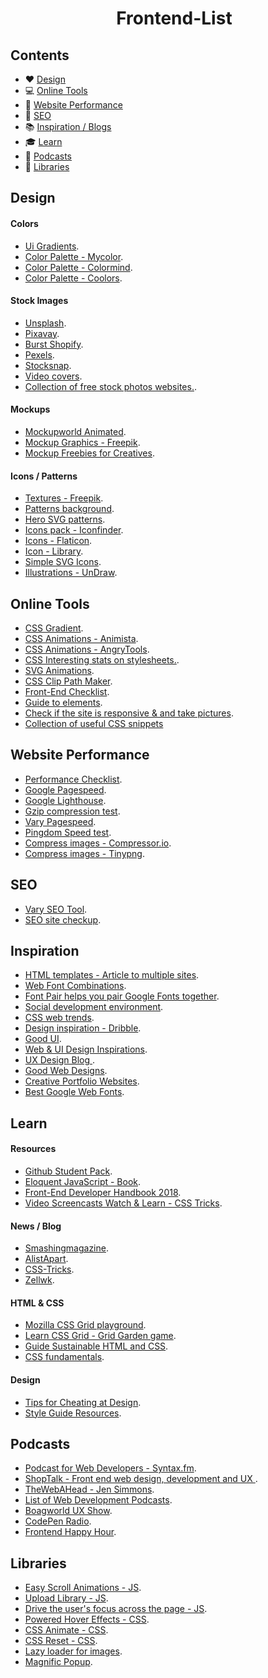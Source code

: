 <h1 align="center">
    Frontend-List
</h1>


## Contents

- :hearts: [Design](#design)
- :computer: [Online Tools](#online-tools)
- :floppy_disk: [Website Performance](#website-performance)
- :wrench: [SEO](#seo)
- :books: [Inspiration / Blogs ](#inspiration)
- :mortar_board: [Learn](#learn)
- :microphone: [Podcasts](#podcasts) 
- :statue_of_liberty: [Libraries](#libraries) 


## Design
#### Colors
- [Ui Gradients](https://uigradients.com/#Aqualicious).
- [Color Palette - Mycolor](https://mycolor.space/?hex=%23845EC2&sub=1).
- [Color Palette - Colormind](http://colormind.io/).
- [Color Palette - Coolors](https://coolors.co/390099-9e0059-ff0054-ff5400-ffbd00).

#### Stock Images
- [Unsplash](https://unsplash.com/).
- [Pixavay](https://pixabay.com/).
- [Burst Shopify](https://burst.shopify.com//).
- [Pexels](https://www.pexels.com/).
- [Stocksnap](https://stocksnap.io/).
- [Video covers](https://coverr.co/).
- [Collection of free stock photos websites.](https://www.reddit.com/r/web_design/comments/8ssk1i/repost_ultimate_collection_of_free_stock_photos/?st=jjysfnd2&sh=85943f7d).


#### Mockups 
- [Mockupworld Animated](https://www.mockupworld.co/free/tag/animated/).
- [Mockup Graphics - Freepik](https://www.freepik.com/free-photos-vectors/mockup).
- [Mockup Freebies for Creatives](https://freedesignresources.net/).

#### Icons / Patterns
- [Textures - Freepik](https://www.freepik.com/free-vectors/textures).
- [Patterns background](https://www.toptal.com/designers/subtlepatterns/).
- [Hero SVG patterns](http://www.heropatterns.com/).
- [Icons pack - Iconfinder](https://www.iconfinder.com/icon-sets/featured/free).
- [Icons - Flaticon](https://www.flaticon.com/).
- [Icon - Library](https://fontawesome.com/).
- [Simple SVG Icons](https://simplesvg.com/).
- [Illustrations - UnDraw](https://undraw.co/illustrations).

## Online Tools
- [CSS Gradient](https://cssgradient.io/).
- [CSS Animations - Animista](http://animista.net/).
- [CSS Animations - AngryTools](http://angrytools.com/css/animation/).
- [CSS Interesting stats on stylesheets.](https://cssstats.com/).
- [SVG Animations](https://www.svgator.com/).
- [CSS Clip Path Maker](https://bennettfeely.com/clippy/).
- [Front-End Checklist](https://github.com/thedaviddias/Front-End-Checklist).
- [Guide to <head> elements](https://gethead.info/).
- [Check if the site is responsive & and take pictures](http://ami.responsivedesign.is/#).
- [Collection of useful CSS snippets](https://atomiks.github.io/30-seconds-of-css/#dynamic-shadow)


## Website Performance 
- [Performance Checklist](https://github.com/thedaviddias/Front-End-Performance-Checklist).
- [Google Pagespeed](https://developers.google.com/speed/pagespeed/insights/).
- [Google Lighthouse](https://developers.google.com/web/tools/lighthouse/).
- [Gzip compression test](https://varvy.com/tools/gzip/).
- [Vary Pagespeed](https://varvy.com/pagespeed/).
- [Pingdom Speed test](https://tools.pingdom.com/).
- [Compress images - Compressor.io](https://compressor.io/).
- [Compress images - Tinypng](https://tinypng.com/).

## SEO 
 - [Vary SEO Tool](https://varvy.com/).
 - [SEO site checkup](https://seositecheckup.com). 

## Inspiration 
- [HTML templates - Article to multiple sites](https://www.makeuseof.com/tag/css-template-sites-dont-start-scratch/).
- [Web Font Combinations](http://typespiration.com/).
- [Font Pair helps you pair Google Fonts together](https://fontpair.co/).
- [Social development environment](https://codepen.io/).
- [CSS web trends](https://tympanus.net/codrops/).
- [Design inspiration - Dribble](https://dribbble.com/).
- [Good UI](https://goodui.org/).
- [Web & UI Design Inspirations](http://inspiredesign.me/).
- [UX Design Blog ](http://uxmovement.com/about/).
- [Good Web Designs](http://www.goodweb.design/).
- [Creative Portfolio Websites](https://github.com/iRaul/awesome-portfolios).
- [Best Google Web Fonts](https://www.awwwards.com/20-best-web-fonts-from-google-web-fonts-and-font-face.html).





## Learn 

#### Resources
- [Github Student Pack](https://education.github.com/pack/offers).
- [Eloquent JavaScript - Book](http://eloquentjavascript.net/).
- [Front-End Developer Handbook 2018](https://legacy.gitbook.com/book/frontendmasters/front-end-developer-handbook-2018/details
).
- [Video Screencasts Watch & Learn - CSS Tricks](https://css-tricks.com/video-screencasts/).

#### News / Blog
- [Smashingmagazine](https://www.smashingmagazine.com/the-smashing-newsletter/).
- [AlistApart](http://alistapart.com/).
- [CSS-Tricks](https://css-tricks.com/).
- [Zellwk](https://zellwk.com/blog/).

#### HTML & CSS
- [Mozilla CSS Grid playground](https://mozilladevelopers.github.io/playground/css-grid/).
- [Learn CSS Grid - Grid Garden game](https://cssgridgarden.com/).
- [Guide Sustainable HTML and CSS](http://codeguide.co/).
- [CSS fundamentals](http://learnlayout.com/).

#### Design
- [Tips for Cheating at Design](https://medium.com/refactoring-ui/7-practical-tips-for-cheating-at-design-40c736799886).
- [Style Guide Resources](http://styleguides.io/).

## Podcasts  
- [Podcast for Web Developers - Syntax.fm](https://syntax.fm/).
- [ShopTalk - Front end web design, development and UX ](https://player.fm/series/shoptalk-19036).
- [TheWebAHead - Jen Simmons](http://thewebahead.net/).
- [List of Web Development Podcasts](https://player.fm/featured/web-development).
- [Boagworld UX Show](https://boagworld.com/show/).
- [CodePen Radio](https://blog.codepen.io/radio/).
- [Frontend Happy Hour](http://frontendhappyhour.com/).

## Libraries

- [Easy Scroll Animations - JS](https://github.com/jlmakes/scrollreveal).
- [Upload Library - JS](https://github.com/pqina/filepond).
- [Drive the user's focus across the page - JS](https://github.com/kamranahmedse/driver.js).
- [Powered Hover Effects - CSS](http://ianlunn.github.io/Hover/).
- [CSS Animate - CSS](https://daneden.github.io/animate.css/).
- [CSS Reset - CSS](http://necolas.github.io/normalize.css/).
- [Lazy loader for images](https://github.com/aFarkas/lazysizes).
- [Magnific Popup](http://dimsemenov.com/plugins/magnific-popup/).



